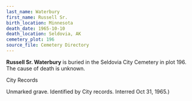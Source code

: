 ```yaml
---
last_name: Waterbury
first_name: Russell Sr.
birth_location: Minnesota
death_date: 1965-10-10
death_location: Seldovia, AK
cemetery_plot: 196
source_file: Cemetery Directory
---
```

**Russell Sr.   Waterbury** is buried in the Seldovia City Cemetery in plot 196.  The cause of death is unknown.

City Records

Unmarked grave. Identified by City records. Interred Oct 31, 1965.)
